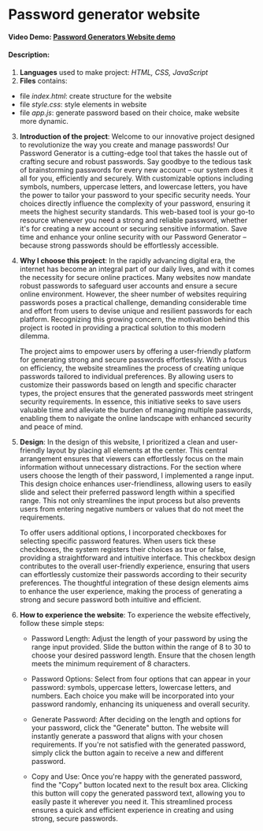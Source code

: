 # Password generator website
#### Video Demo: [Password Generators Website demo](https://youtu.be/ApiH8hDf4RA)
#### Description:
1. **Languages** used to make project: *HTML, CSS, JavaScript*
2. **Files** contains:
- file *index.html*: create structure for the website
- file *style.css*: style elements in website
- file *app.js*: generate password based on their choice, make website more dynamic.
3. **Introduction of the project**:
    Welcome to our innovative project designed to revolutionize the way you create and manage passwords! Our Password Generator is a cutting-edge tool that takes the hassle out of crafting secure and robust passwords. Say goodbye to the tedious task of brainstorming passwords for every new account – our system does it all for you, efficiently and securely. With customizable options including symbols, numbers, uppercase letters, and lowercase letters, you have the power to tailor your password to your specific security needs. Your choices directly influence the complexity of your password, ensuring it meets the highest security standards. This web-based tool is your go-to resource whenever you need a strong and reliable password, whether it's for creating a new account or securing sensitive information. Save time and enhance your online security with our Password Generator – because strong passwords should be effortlessly accessible.
4. **Why I choose this project**:
    In the rapidly advancing digital era, the internet has become an integral part of our daily lives, and with it comes the necessity for secure online practices. Many websites now mandate robust passwords to safeguard user accounts and ensure a secure online environment. However, the sheer number of websites requiring passwords poses a practical challenge, demanding considerable time and effort from users to devise unique and resilient passwords for each platform. Recognizing this growing concern, the motivation behind this project is rooted in providing a practical solution to this modern dilemma.

    The project aims to empower users by offering a user-friendly platform for generating strong and secure passwords effortlessly. With a focus on efficiency, the website streamlines the process of creating unique passwords tailored to individual preferences. By allowing users to customize their passwords based on length and specific character types, the project ensures that the generated passwords meet stringent security requirements. In essence, this initiative seeks to save users valuable time and alleviate the burden of managing multiple passwords, enabling them to navigate the online landscape with enhanced security and peace of mind.
5. **Design**:
    In the design of this website, I prioritized a clean and user-friendly layout by placing all elements at the center. This central arrangement ensures that viewers can effortlessly focus on the main information without unnecessary distractions. For the section where users choose the length of their password, I implemented a range input. This design choice enhances user-friendliness, allowing users to easily slide and select their preferred password length within a specified range. This not only streamlines the input process but also prevents users from entering negative numbers or values that do not meet the requirements.

    To offer users additional options, I incorporated checkboxes for selecting specific password features. When users tick these checkboxes, the system registers their choices as true or false, providing a straightforward and intuitive interface. This checkbox design contributes to the overall user-friendly experience, ensuring that users can effortlessly customize their passwords according to their security preferences. The thoughtful integration of these design elements aims to enhance the user experience, making the process of generating a strong and secure password both intuitive and efficient.
6. **How to experience the website**:
    To experience the website effectively, follow these simple steps:

    - Password Length:
    Adjust the length of your password by using the range input provided. Slide the button within the range of 8 to 30 to choose your desired password length. Ensure that the chosen length meets the minimum requirement of 8 characters.

    - Password Options:
    Select from four options that can appear in your password: symbols, uppercase letters, lowercase letters, and numbers. Each choice you make will be incorporated into your password randomly, enhancing its uniqueness and overall security.

    - Generate Password:
    After deciding on the length and options for your password, click the "Generate" button. The website will instantly generate a password that aligns with your chosen requirements. If you're not satisfied with the generated password, simply click the button again to receive a new and different password.

    - Copy and Use:
    Once you're happy with the generated password, find the "Copy" button located next to the result box area. Clicking this button will copy the generated password text, allowing you to easily paste it wherever you need it. This streamlined process ensures a quick and efficient experience in creating and using strong, secure passwords.

